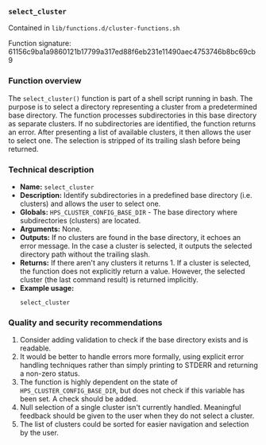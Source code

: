 ### `select_cluster`

Contained in `lib/functions.d/cluster-functions.sh`

Function signature: 61156c9ba1a9860121b17799a317ed88f6eb231e11490aec4753746b8bc69cb9

### Function overview

The `select_cluster()` function is part of a shell script running in bash. The purpose is to select a directory representing a cluster from a predetermined base directory. The function processes subdirectories in this base directory as separate clusters. If no subdirectories are identified, the function returns an error. After presenting a list of available clusters, it then allows the user to select one. The selection is stripped of its trailing slash before being returned.

### Technical description

- **Name:** `select_cluster`
- **Description:** Identify subdirectories in a predefined base directory (i.e. clusters) and allows the user to select one.
- **Globals:** `HPS_CLUSTER_CONFIG_BASE_DIR` - The base directory where subdirectories (clusters) are located.
- **Arguments:** None.
- **Outputs:** If no clusters are found in the base directory, it echoes an error message. In the case a cluster is selected, it outputs the selected directory path without the trailing slash.
- **Returns:** If there aren't any clusters it returns 1. If a cluster is selected, the function does not explicitly return a value. However, the selected cluster (the last command result) is returned implicitly.
- **Example usage:** 
  ```
  select_cluster
  ```

### Quality and security recommendations

1. Consider adding validation to check if the base directory exists and is readable.
2. It would be better to handle errors more formally, using explicit error handling techniques rather than simply printing to STDERR and returning a non-zero status.
3. The function is highly dependent on the state of `HPS_CLUSTER_CONFIG_BASE_DIR`, but does not check if this variable has been set. A check should be added.
4. Null selection of a single cluster isn't currently handled. Meaningful feedback should be given to the user when they do not select a cluster.
5. The list of clusters could be sorted for easier navigation and selection by the user.

